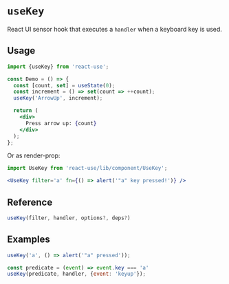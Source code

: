 # `useKey`

React UI sensor hook that executes a `handler` when a keyboard key is used.

## Usage

```jsx
import {useKey} from 'react-use';

const Demo = () => {
  const [count, set] = useState(0);
  const increment = () => set(count => ++count);
  useKey('ArrowUp', increment);

  return (
    <div>
      Press arrow up: {count}
    </div>
  );
};
```

Or as render-prop:

```jsx
import UseKey from 'react-use/lib/component/UseKey';

<UseKey filter='a' fn={() => alert('"a" key pressed!')} />
```


## Reference

```js
useKey(filter, handler, options?, deps?)
```


## Examples

```js
useKey('a', () => alert('"a" pressed'));

const predicate = (event) => event.key === 'a'
useKey(predicate, handler, {event: 'keyup'});
```

